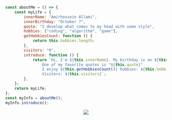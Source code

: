 ```js
const aboutMe = () => {
    const myLife = {
        innerName: "Amirhossein Allami",
        innerBirthday: "October 7",
        quote: "I develop what comes to my head with some style",
        hobbies: ["coding", "algorithm", "game"],
        getHobbiesCount: function () {
            return this.hobbies.length;
        },
        visitors: "0",
        introduce: function () {
            return `Hi, I'm ${this.innerName}. My birthday is on ${this.innerBirthday}.
                One of my favorite quotes is "${this.quote}".
                I enjoy ${this.getHobbiesCount()} hobbies: ${this.hobbies.join(", ")}.
                Visitors: ${this.visitors}`;
        },
    };
    return myLife;
};
const myInfo = aboutMe();
myInfo.introduce();
```

<div align="center">
  <img src="https://skillicons.dev/icons?i=html,css,js,tailwind,bootstrap,regex,git,wordpress"/> 
</div>
